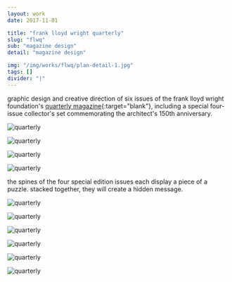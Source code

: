 ```yaml
---
layout: work
date: 2017-11-01

title: "frank lloyd wright quarterly"
slug: "flwq"
sub: "magazine design"
detail: "magazine design"

img: "/img/works/flwq/plan-detail-1.jpg"
tags: []
divider: "|"
---
```


graphic design and creative direction of six issues of the frank lloyd wright foundation's [quarterly magazine](https://franklloydwright.org/quarterly/){:target="blank"}, including a special four-issue collector's set commemorating the architect's 150th anniversary.

![quarterly](/img/works/flwq/150th-set.jpg)

![quarterly](/img/works/flwq/elevation-spread-1.jpg)

![quarterly](/img/works/flwq/elevation-spread-2.jpg)

![quarterly](/img/works/flwq/elevation-spread-3.jpg)

the spines of the four special edition issues each display a piece of a puzzle. stacked together, they will create a hidden message.

![quarterly](/img/works/flwq/section-spines.jpg)

![quarterly](/img/works/flwq/section-detail.jpg)

![quarterly](/img/works/flwq/plan-detail-2.jpg)

![quarterly](/img/works/flwq/design-legacy.jpg)

![quarterly](/img/works/flwq/thou-america.jpg)

![quarterly](/img/works/flwq/taliesin-west.jpg)
